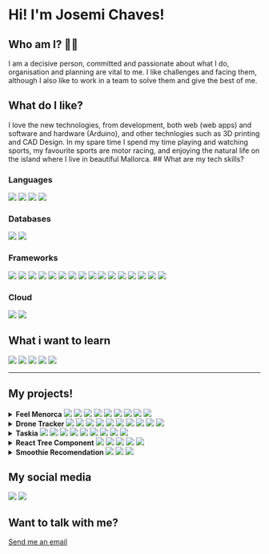 <h1>Hi! I'm Josemi Chaves!</h1>

<h2>Who am I? 🧑‍💻</h2>
<p>
  I am a decisive person, committed and passionate about what I do, organisation
  and planning are vital to me. I like challenges and facing them, although I
  also like to work in a team to solve them and give the best of me.
</p>

<h2>What do I like?</h2>
<p>
  I love the new technologies, from development, both web (web apps) and
  software and hardware (Arduino), and other technlogies such as 3D printing and
  CAD Design. In my spare time I spend my time playing and watching sports, my
  favourite sports are motor racing, and enjoying the natural life on the island
  where I live in beautiful Mallorca. ## What are my tech skills?
</p>

<h3>Languages</h3>
<p>
  <img
    src="https://img.shields.io/badge/HTML5-E34F26?style=for-the-badge&logo=html5&logoColor=white"
  />
  <img
    src="https://img.shields.io/badge/CSS3-1572B6?style=for-the-badge&logo=css3&logoColor=white"
  />
  <img
    src="https://img.shields.io/badge/JavaScript-F7DF1E?style=for-the-badge&logo=javascript&logoColor=black"
  />
  <img
    src="https://img.shields.io/badge/TypeScript-007ACC?style=for-the-badge&logo=typescript&logoColor=white"
  />
</p>
<h3>Databases</h3>
<p>
  <img
    src="https://img.shields.io/badge/PostgreSQL-316192?style=for-the-badge&logo=postgresql&logoColor=white"
  />
  <img
    src="https://img.shields.io/badge/MongoDB-4EA94B?style=for-the-badge&logo=mongodb&logoColor=white"
  />
</p>

<h3>Frameworks</h3>
<p>
  <img
    src="https://img.shields.io/badge/Node.js-339933?style=for-the-badge&logo=nodedotjs&logoColor=white"
  />
  <img
    src="https://img.shields.io/badge/npm-CB3837?style=for-the-badge&logo=npm&logoColor=white"
  />
  <img
    src="https://img.shields.io/badge/Yarn-2C8EBB?style=for-the-badge&logo=yarn&logoColor=white"
  />
  <img
    src="https://img.shields.io/badge/Jest-C21325?style=for-the-badge&logo=jest&logoColor=white"
  />
  <img
    src="https://img.shields.io/badge/Express.js-000000?style=for-the-badge&logo=express&logoColor=white"
  />
  <img
    src="https://img.shields.io/badge/Sass-CC6699?style=for-the-badge&logo=sass&logoColor=white"
  />
  <img
    src="https://img.shields.io/badge/React-20232A?style=for-the-badge&logo=react&logoColor=61DAFB"
  />
  <img
    src="https://img.shields.io/badge/Bootstrap-563D7C?style=for-the-badge&logo=bootstrap&logoColor=white"
  />
  <img
    src="https://img.shields.io/badge/React_Router-CA4245?style=for-the-badge&logo=react-router&logoColor=white"
  />
  <img
    src="https://img.shields.io/badge/GraphQl-E10098?style=for-the-badge&logo=graphql&logoColor=white"
  />
  <img
    src="https://img.shields.io/badge/Docker-2CA5E0?style=for-the-badge&logo=docker&logoColor=white"
  />
  <img
    src="https://img.shields.io/badge/next.js-000000?style=for-the-badge&logo=nextdotjs&logoColor=white"
  />
  <img
    src="https://img.shields.io/badge/Git-F05032?style=for-the-badge&logo=git&logoColor=white"
  />
  <img
    src="https://img.shields.io/badge/Postman-FF6C37?style=for-the-badge&logo=Postman&logoColor=white"
  />
  <img
    src="https://img.shields.io/badge/Nginx-009639?style=for-the-badge&logo=nginx&logoColor=white"
  />
  <img
    src="https://img.shields.io/badge/-materialize--css-ff69b4?style=for-the-badge&logo=materialize--css&logoColor=white"
  />
</p>

<h3>Cloud</h3>
<p>
  <img
    src="https://img.shields.io/badge/Heroku-430098?style=for-the-badge&logo=heroku&logoColor=white"
  /> <img src="https://img.shields.io/badge/firebase-ffca28?style=for-the-badge&logo=firebase&logoColor=black" />
</p>

<h2>What i want to learn</h2>
<p>
  <img
    src="https://img.shields.io/badge/Python-FFD43B?style=for-the-badge&logo=python&logoColor=darkgreen"
  />
  <img
    src="https://img.shields.io/badge/Vue.js-35495E?style=for-the-badge&logo=vuedotjs&logoColor=4FC08D"
  />
  <img
    src="https://img.shields.io/badge/Angular-DD0031?style=for-the-badge&logo=angular&logoColor=white"
  />
  <img
    src="https://img.shields.io/badge/Electron-2B2E3A?style=for-the-badge&logo=electron&logoColor=9FEAF9"
  />
  <img
    src="https://img.shields.io/badge/React_Native-20232A?style=for-the-badge&logo=react&logoColor=61DAFB"
  />
</p>

<hr />

<h2>My projects!</h2>
<details>
  <summary>
    <strong>Feel Menorca</strong>
    <img
      src="https://img.shields.io/badge/TypeScript-007ACC?style=for-the-badge&logo=typescript&logoColor=white"
    />
    <img
      src="https://img.shields.io/badge/MongoDB-4EA94B?style=for-the-badge&logo=mongodb&logoColor=white"
    />
    <img
      src="https://img.shields.io/badge/Node.js-339933?style=for-the-badge&logo=nodedotjs&logoColor=white"
    />
    <img
      src="https://img.shields.io/badge/React-20232A?style=for-the-badge&logo=react&logoColor=61DAFB"
    />
    <img
      src="https://img.shields.io/badge/Bootstrap-563D7C?style=for-the-badge&logo=bootstrap&logoColor=white"
    />
    <img
      src="https://img.shields.io/badge/GraphQl-E10098?style=for-the-badge&logo=graphql&logoColor=white"
    />
    <img
      src="https://img.shields.io/badge/Docker-2CA5E0?style=for-the-badge&logo=docker&logoColor=white"
    />
    <img
      src="https://img.shields.io/badge/next.js-000000?style=for-the-badge&logo=nextdotjs&logoColor=white"
    />
    <img
      src="https://img.shields.io/badge/Heroku-430098?style=for-the-badge&logo=heroku&logoColor=white"
    />
  </summary>

  <ul>
    <li><b>What is Feel Menorca?</b></li>
    <p>
      Feel Menorca is an app where you can rent a kayak in different beaches of
      Menorca, this app works with a front-end, back-end and a database, also
      have integrated an email micro service and a payment gateway.
    </p>
    <li>
      Links
      <ul>
        <li>
          <a href="https://github.com/JosemiChaves9/Feel-Menorca"
            >GitHub Repo</a
          >
        </li>
        <li>
          <a href="https://protected-peak-68735.herokuapp.com/"
            >Online version</a
          ><em>(still in testing)</em>
        </li>
      </ul>
    </li>
  </ul>
</details>

<details>
  <summary>
    <b>Drone Tracker</b>
    <img
      src="https://img.shields.io/badge/TypeScript-007ACC?style=for-the-badge&logo=typescript&logoColor=white"
    />
    <img
      src="https://img.shields.io/badge/PostgreSQL-316192?style=for-the-badge&logo=postgresql&logoColor=white"
    />
    <img
      src="https://img.shields.io/badge/Node.js-339933?style=for-the-badge&logo=nodedotjs&logoColor=white"
    />
    <img
      src="https://img.shields.io/badge/Express.js-000000?style=for-the-badge&logo=express&logoColor=white"
    />
    <img
      src="https://img.shields.io/badge/Sass-CC6699?style=for-the-badge&logo=sass&logoColor=white"
    />
    <img
      src="https://img.shields.io/badge/React-20232A?style=for-the-badge&logo=react&logoColor=61DAFB"
    />
    <img
      src="https://img.shields.io/badge/Bootstrap-563D7C?style=for-the-badge&logo=bootstrap&logoColor=white"
    />
    <img
      src="https://img.shields.io/badge/React_Router-CA4245?style=for-the-badge&logo=react-router&logoColor=white"
    />
    <img
      src="https://img.shields.io/badge/Docker-2CA5E0?style=for-the-badge&logo=docker&logoColor=white"
    />
    <img
      src="https://img.shields.io/badge/Nginx-009639?style=for-the-badge&logo=nginx&logoColor=white"
    />
  </summary>
  <ul>
    <li><b>What is Drone Tracker?</b></li>
    <p>
      Drone tracker is an app to a business of delivery be able to control his
      drones, sen- ding them to a new delivery, and watch his data in real time.
    </p>
    <li>
      Links
      <ul>
        <li>
          <a href="https://github.com/JosemiChaves9/drone-tracker"
            >Github Repo</a
          >
        </li>
        <li><a href="#">Online version</a></li>
      </ul>
    </li>
  </ul>
</details>

<details>
  <summary>
    <b>Taskia</b>
    <img
      src="https://img.shields.io/badge/TypeScript-007ACC?style=for-the-badge&logo=typescript&logoColor=white"
    />
    <img
      src="https://img.shields.io/badge/MongoDB-4EA94B?style=for-the-badge&logo=mongodb&logoColor=white"
    />
    <img
      src="https://img.shields.io/badge/Node.js-339933?style=for-the-badge&logo=nodedotjs&logoColor=white"
    />
    <img
      src="https://img.shields.io/badge/Sass-CC6699?style=for-the-badge&logo=sass&logoColor=white"
    />
    <img
      src="https://img.shields.io/badge/React-20232A?style=for-the-badge&logo=react&logoColor=61DAFB"
    />
    <img
      src="https://img.shields.io/badge/Bootstrap-563D7C?style=for-the-badge&logo=bootstrap&logoColor=white"
    />
    <img
      src="https://img.shields.io/badge/React_Router-CA4245?style=for-the-badge&logo=react-router&logoColor=white"
    />
    <img
      src="https://img.shields.io/badge/GraphQl-E10098?style=for-the-badge&logo=graphql&logoColor=white"
    />
    <img
      src="https://img.shields.io/badge/-materialize--css-ff69b4?style=for-the-badge&logo=materialize--css&logoColor=white"
    />
  </summary>
  <ul>
    <li><b>What is Taskia?</b></li>
    <p>
      A simple to-do progressive web app, that allow us to register with it, and
      be able to share our projects with others, and view the changes in this
      shared project in real time.
    </p>
    <li>
      Links
      <ul>
        <li>
          <a href="https://github.com/JosemiChaves9/taskia">GitHub Repo</a>
        </li>
        <li><a href="#">Online version</a></li>
      </ul>
    </li>
  </ul>
</details>
<details>
  <summary>
    <b>React Tree Component</b>
    <img
      src="https://img.shields.io/badge/TypeScript-007ACC?style=for-the-badge&logo=typescript&logoColor=white"
    />
    <img
      src="https://img.shields.io/badge/npm-CB3837?style=for-the-badge&logo=npm&logoColor=white"
    />
    <img
      src="https://img.shields.io/badge/Jest-C21325?style=for-the-badge&logo=jest&logoColor=white"
    />
    <img
      src="https://img.shields.io/badge/Sass-CC6699?style=for-the-badge&logo=sass&logoColor=white"
    />
    <img
      src="https://img.shields.io/badge/React-20232A?style=for-the-badge&logo=react&logoColor=61DAFB"
    />
  </summary>
  <ul>
    <li><b>What is the React Tree Component?</b></li>
    <p>
      This Mallorca Bootcamp challenge consists in creating a component that
      will render a tree, this tree should be infinite, and will accept data
      from the user, so it’s reusable. In this challenge I’ve used a Recursivity
      pattern to be able to call the main component the necessary times. This
      component was developed in StoryBook that allows to develop a single
      component in time. This component also has a unit testing implemented and
      it’s uploaded to NPM so everyone can use it.
    </p>
    <li>
      Links
      <ul>
        <li>
          <a href="https://github.com/JosemiChaves9/react-tree-component"
            >GitHub Repo</a
          >
        </li>
        <li>
          <a
            href="https://www.npmjs.com/package/@josemichaves/react-tree-component"
            >NPM Package</a
          >
        </li>
        <li>
          <a href="https://josemichaves9.github.io/react-tree-component/"
            >Online Version</a
          >
        </li>
      </ul>
    </li>
  </ul>
</details>
<details>
  <summary>
    <b>Smoothie Recomendation</b>
    <img
      src="https://img.shields.io/badge/HTML5-E34F26?style=for-the-badge&logo=html5&logoColor=white"
    />
    <img
      src="https://img.shields.io/badge/CSS3-1572B6?style=for-the-badge&logo=css3&logoColor=white"
    />
    <img
      src="https://img.shields.io/badge/JavaScript-F7DF1E?style=for-the-badge&logo=javascript&logoColor=black"
    />
  </summary>
  <ul>
    <li><b>What is Smoothie Recommendation?</b></li>
    <p>
      he first challenge, consists of a page that will recommend your perfect
      smoothie based on a neural network, This challenge will only use
      JavaScript to interact with the DOM
    </p>
    <li>
      Links
      <ul>
        <li>
          <a href="https://github.com/JosemiChaves9/smoothie-recomendation"
            >Github repo</a
          >
        </li>
        <a href="https://josemichaves9.github.io/smoothie-recomendation/"
          >Online version</a
        >
      </ul>
    </li>
  </ul>
</details>
<h2>My social media</h2>
<a href="https://twitter.com/Dev_Josemi">
  <img
    src="https://img.shields.io/badge/Twitter-1DA1F2?style=for-the-badge&logo=twitter&logoColor=white"
/></a>
<a href="https://www.linkedin.com/in/josemichaves/">
  <img
    src="https://img.shields.io/badge/LinkedIn-0077B5?style=for-the-badge&logo=linkedin&logoColor=white"
/></a>
<h2>Want to talk with me?</h2>
<a href="mailto:josemichaves@protonmail.com">Send me an email</a>
